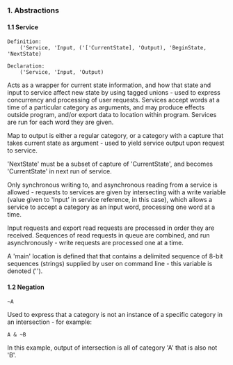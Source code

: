 ### 1. Abstractions
#### 1.1 Service
    Definition:
        ('Service, 'Input, ('['CurrentState], 'Output), 'BeginState, 'NextState)

    Declaration:
        ('Service, 'Input, 'Output)

Acts as a wrapper for current state information, and how that state and input to service affect new state by using tagged unions - used to express concurrency and processing of user requests. Services accept words at a time of a particular category as arguments, and may produce effects outside program, and/or export data to location within program. Services are run for each word they are given.

Map to output is either a regular category, or a category with a capture that takes current state as argument - used to yield service output upon request to service.

'NextState' must be a subset of capture of 'CurrentState', and becomes 'CurrentState' in next run of service.

Only synchronous writing to, and asynchronous reading from a service is allowed - requests to services are given by intersecting with a write variable (value given to 'Input' in service reference, in this case), which allows a service to accept a category as an input word, processing one word at a time.

Input requests and export read requests are processed in order they are received. Sequences of read requests in queue are combined, and run asynchronously - write requests are processed one at a time.

A 'main' location is defined that that contains a delimited sequence of 8-bit sequences (strings) supplied by user on command line - this variable is denoted ('').

#### 1.2 Negation
    ~A

Used to express that a category is not an instance of a specific category in an intersection - for example:

    A & ~B

In this example, output of intersection is all of category 'A' that is also not 'B'.